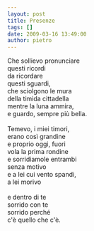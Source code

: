 ```yaml
---
layout: post
title: Presenze
tags: []
date: 2009-03-16 13:49:00
author: pietro
---
```

Che sollievo pronunciare<br/>questi ricordi<br/>da ricordare<br/>questi sguardi,<br/>che sciolgono le mura<br/>della timida cittadella<br/>mentre la luna ammira,<br/>e guardo, sempre più bella.<br/><br/>Temevo, i miei timori,<br/>erano così grandine<br/>e proprio oggi, fuori<br/>vola la prima rondine<br/>e sorridiamole entrambi<br/>senza motivo<br/>e a lei cui vento spandi,<br/>a lei morivo<br/><br/>e dentro di te<br/>sorrido con te<br/>sorrido perché<br/>c'è quello che c'è.
